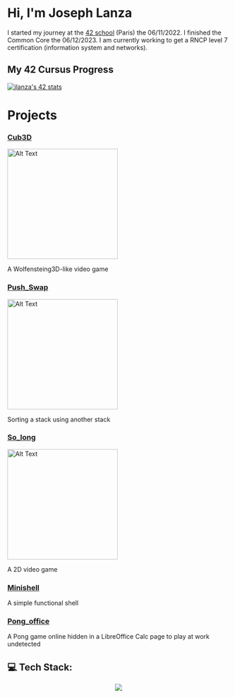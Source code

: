 # Hi, I'm Joseph Lanza
I started my journey at the [42 school](https://github.com/42Paris) (Paris) the 06/11/2022. I finished the Common Core the 06/12/2023. I am currently working to get a RNCP level 7 certification (information system and networks).

## My 42 Cursus Progress 
[![jlanza's 42 stats](https://badge.mediaplus.ma/darkblue/jlanza?1337Badge=off&UM6P=off)](https://github.com/oakoudad/badge42)

# Projects

### [Cub3D](https://github.com/lanzaj/cub3d)
<a href="https://github.com/lanzaj/so_long">
  <img src="./cub3d_R.gif" alt="Alt Text" style="width:250px;">
</a>

A Wolfensteing3D-like video game

### [Push_Swap](https://github.com/lanzaj/push_swap)
<a href="https://github.com/lanzaj/so_long">
  <img src="./push_swap_R.gif" alt="Alt Text" style="width:250px;">
</a>

Sorting a stack using another stack

### [So_long](https://github.com/lanzaj/so_long)
<a href="https://github.com/lanzaj/so_long">
  <img src="./so_long_R.gif" alt="Alt Text" style="width:250px;">
</a>

A 2D video game

### [Minishell](https://github.com/lanzaj/minishell)
A simple functional shell

### [Pong_office](https://github.com/rertzer/ft_transcendence)
A Pong game online hidden in a LibreOffice Calc page to play at work undetected


## 💻 Tech Stack:

<p align="center">
    <a href="https://skillicons.dev">
    <img src="https://skillicons.dev/icons?i=c,cpp,cs,html,css,react,ts,docker,linux,bash,git,ocaml,python,&perline=50" />
    </a>
</p>

<!--
**lanzaj/lanzaj** is a ✨ _special_ ✨ repository because its `README.md` (this file) appears on your GitHub profile.

Here are some ideas to get you started:

- 🔭 I’m currently working on ...
- 🌱 I’m currently learning ...
- 👯 I’m looking to collaborate on ...
- 🤔 I’m looking for help with ...
- 💬 Ask me about ...
- 📫 How to reach me: ...
- ⚡ Fun fact: ...
-->
